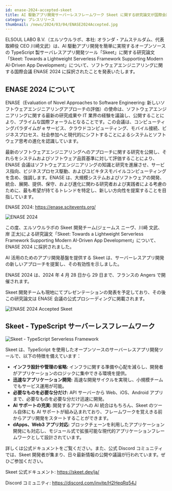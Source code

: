 ```yaml
---
id: enase-2024-accepted-skeet
title: AI 駆動アプリ開発サーバーレスフレームワーク Skeet に関する研究論文が国際会議 ENASE 2024 に採択されました
category: プレスリリース
thumbnail: /news/2024/03/04/ENASE2024Accepted.jpg
---
```


ELSOUL LABO B.V.（エルソウルラボ、本社: オランダ・アムステルダム、代表取締役 CEO
川崎文武）は、AI 駆動アプリ開発を簡単に実現するオープンソースの TypeScript
製サーバレスアプリ開発ツール「Skeet」に関する研究論文「Skeet: Towards a
Lightweight Serverless Framework Supporting Modern AI-Driven App
Development」について、ソフトウェアエンジニアリングに関する国際会議 ENASE 2024
に採択されたことを発表いたします。

## ENASE 2024 について

ENASE（Evaluation of Novel Approaches to Software Engineering:
新しいソフトウェアエンジニアリングアプローチの評価）の使命は、ソフトウェアエンジニアリングに関する最新の研究成果や
IT
業界の経験を議論し、公開することにより、プライムな国際フォーラムとなることです。この会議は、コンピューティングパラダイムが
e
サービス、クラウドコンピューティング、モバイル接続、ビジネスプロセス、社会参加へと現代的にシフトすることによるシステムとソフトウェア思考の進化を認識しています。

最新のソフトウェアエンジニアリングへのアプローチに関する研究を公開し、それらをシステムおよびソフトウェア品質基準に対して評価することにより、ENASE
会議はソフトウェアエンジニアリングの知識と研究を進展させ、サービス指向、ビジネスプロセス駆動、およびユビキタスモバイルコンピューティングを含め、強調します。ENASE
は、大規模システムおよびソフトウェアの開発、統合、展開、提供、保守、および進化に関わる研究者および実践者による考慮のために、最も希望が持てるトレンドを特定し、新しい方向性を提案することを目指しています。

ENASE 2024: https://enase.scitevents.org/

![ENASE 2024](/news/2024/03/04/enase2024.jpg)

この度、エルソウルラボの Skeet 開発チーム(ジェームス ニーヴ、川崎 文武、岸
正太)による研究論文「Skeet: Towards a Lightweight Serverless Framework
Supporting Modern AI-Driven App Development」について、ENASE 2024
に採択されました。

AI 活用のためのアプリ開発基盤を提供する Skeet
は、サーバーレスアプリ開発の新しいアプローチを提案し、その有効性を示しました。

ENASE 2024 は、2024 年 4 月 28 日から 29 日まで、フランスの Angers
で開催されます。

Skeet
開発チームも現地にてプレゼンテーションの発表を予定しており、その後この研究論文は
ENASE 会議の公式プロシーディングに掲載されます。

![ENASE 2024 Accepted Skeet](/news/2024/03/04/AcceptanceLetter.jpg)

## Skeet - TypeScript サーバーレスフレームワーク

![Skeet - TypeScript Serverless Framework](/news/2024/03/01/SkeetV2JA.jpg)

Skeet は、TypeScript
を使用したオープンソースのサーバーレスアプリ開発ツールで、以下の特徴を備えています：

- **インフラ設計や管理の省略:**
  インフラに関する準備や心配を減らし、開発者がアプリケーションのロジックに集中できる環境を提供。
- **迅速なアプリケーション開発:**
  高速な開発サイクルを実現し、小規模チームでもサービス運用が可能。
- **必要なものを必要な分だけ:** API サーバーから Web、iOS、Android
  アプリまで、必要なものを必要な分だけ迅速に開発。
- **AI サポートの充実:** 開発するアプリへの AI 統合はもちろん、Skeet
  のツール自体にも AI
  サポートが組み込まれており、フレームワークを覚えきる前からアプリ開発をスタートすることができます。
- **dApps、Web3 アプリ対応:**
  ブロックチェーンを利用したアプリケーション開発にも対応し、モジュール式で拡張可能な現代的アプリケーションフレームワークとして設計されています。

詳しくは公式ドキュメントをご覧ください。また、公式 Discord
コミュニティでは、Skeet
開発者が集まり、日々最新情報の公開や議論が行われています。ぜひご参加ください。

Skeet 公式ドキュメント: https://skeet.dev/ja/

Discord コミュニティ: https://discord.com/invite/H2HeqRq54J

